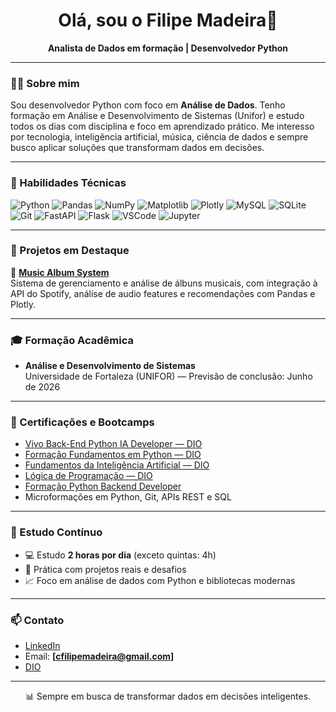 <h1 align="center">Olá, sou o Filipe Madeira👋</h1>

<p align="center">
  <strong>Analista de Dados em formação | Desenvolvedor Python</strong>  
</p>

---

### 👨‍💻 Sobre mim

Sou desenvolvedor Python com foco em **Análise de Dados**. Tenho formação em Análise e Desenvolvimento de Sistemas (Unifor) e estudo todos os dias com disciplina e foco em aprendizado prático. Me interesso por tecnologia, inteligência artificial, música, ciência de dados e sempre busco aplicar soluções que transformam dados em decisões.

---

### 🚀 Habilidades Técnicas

![Python](https://img.shields.io/badge/Python-3776AB?style=for-the-badge&logo=python&logoColor=white)
![Pandas](https://img.shields.io/badge/Pandas-150458?style=for-the-badge&logo=pandas&logoColor=white)
![NumPy](https://img.shields.io/badge/Numpy-013243?style=for-the-badge&logo=numpy&logoColor=white)
![Matplotlib](https://img.shields.io/badge/Matplotlib-11557C?style=for-the-badge&logo=matplotlib&logoColor=white)
![Plotly](https://img.shields.io/badge/Plotly-3F4F75?style=for-the-badge&logo=plotly&logoColor=white)
![MySQL](https://img.shields.io/badge/MySQL-00000F?style=for-the-badge&logo=mysql&logoColor=white)
![SQLite](https://img.shields.io/badge/SQLite-07405E?style=for-the-badge&logo=sqlite&logoColor=white)
![Git](https://img.shields.io/badge/Git-F05032?style=for-the-badge&logo=git&logoColor=white)
![FastAPI](https://img.shields.io/badge/FastAPI-009688?style=for-the-badge&logo=fastapi&logoColor=white)
![Flask](https://img.shields.io/badge/Flask-000000?style=for-the-badge&logo=flask&logoColor=white)
![VSCode](https://img.shields.io/badge/VSCode-007ACC?style=for-the-badge&logo=visual-studio-code&logoColor=white)
![Jupyter](https://img.shields.io/badge/Jupyter-F37626?style=for-the-badge&logo=jupyter&logoColor=white)

---

### 📂 Projetos em Destaque

📀 [**Music Album System**](https://github.com/FilipeMadeira13/music-album-system-project)  
Sistema de gerenciamento e análise de álbuns musicais, com integração à API do Spotify, análise de audio features e recomendações com Pandas e Plotly.

---

### 🎓 Formação Acadêmica

- **Análise e Desenvolvimento de Sistemas**  
  Universidade de Fortaleza (UNIFOR) — Previsão de conclusão: Junho de 2026

---

### 📜 Certificações e Bootcamps

- [Vivo Back-End Python IA Developer — DIO](https://web.dio.me/track/coding-future-vivo-python-ai-backend-developer)
- [Formação Fundamentos em Python — DIO](https://web.dio.me/track/formacao-python-fundamentals)
- [Fundamentos da Inteligência Artificial — DIO](https://web.dio.me/track/formacao-fundamentos-de-inteligencia-artificial)
- [Lógica de Programação — DIO](https://web.dio.me/track/formacao-logica-de-programacao)
- [Formação Python Backend Developer](https://web.dio.me/track/formacao-python-backend-developer)
- Microformações em Python, Git, APIs REST e SQL

---

### 🧠 Estudo Contínuo

- 💻 Estudo **2 horas por dia** (exceto quintas: 4h)
- 🧪 Prática com projetos reais e desafios
- 📈 Foco em análise de dados com Python e bibliotecas modernas

---

### 📫 Contato

- [LinkedIn](https://www.linkedin.com/in/filipe-madeira/)
- Email: **[cfilipemadeira@gmail.com]**
- [DIO](https://web.dio.me/users/cfilipemadeira?tab=achievements)

---

<div align="center">
  📊 Sempre em busca de transformar dados em decisões inteligentes.
</div>
